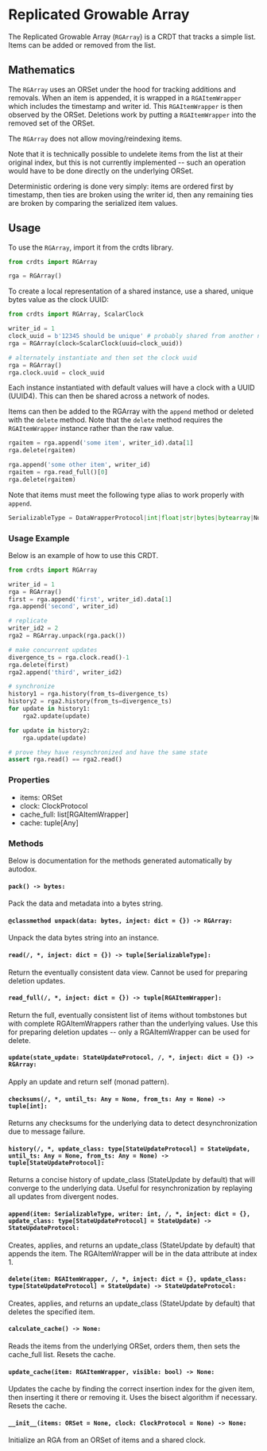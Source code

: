 # Replicated Growable Array

The Replicated Growable Array (`RGArray`) is a CRDT that tracks a simple list.
Items can be added or removed from the list.

## Mathematics

The `RGArray` uses an ORSet under the hood for tracking additions and removals.
When an item is appended, it is wrapped in a `RGAItemWrapper` which includes the
timestamp and writer id. This `RGAItemWrapper` is then observed by the ORSet.
Deletions work by putting a `RGAItemWrapper` into the removed set of the ORSet.

The `RGArray` does not allow moving/reindexing items.

Note that it is technically possible to undelete items from the list at their
original index, but this is not currently implemented -- such an operation would
have to be done directly on the underlying ORSet.

Deterministic ordering is done very simply: items are ordered first by timestamp,
then ties are broken using the writer id, then any remaining ties are broken by
comparing the serialized item values.

## Usage

To use the `RGArray`, import it from the crdts library.

```python
from crdts import RGArray

rga = RGArray()
```

To create a local representation of a shared instance, use a shared, unique
bytes value as the clock UUID:

```python
from crdts import RGArray, ScalarClock

writer_id = 1
clock_uuid = b'12345 should be unique' # probably shared from another node
rga = RGArray(clock=ScalarClock(uuid=clock_uuid))

# alternately instantiate and then set the clock uuid
rga = RGArray()
rga.clock.uuid = clock_uuid
```

Each instance instantiated with default values will have a clock with a UUID
(UUID4). This can then be shared across a network of nodes.

Items can then be added to the RGArray with the `append` method or deleted with
the `delete` method. Note that the `delete` method requires the `RGAItemWrapper`
instance rather than the raw value.

```python
rgaitem = rga.append('some item', writer_id).data[1]
rga.delete(rgaitem)

rga.append('some other item', writer_id)
rgaitem = rga.read_full()[0]
rga.delete(rgaitem)
```

Note that items must meet the following type alias to work properly with
`append`.

```python
SerializableType = DataWrapperProtocol|int|float|str|bytes|bytearray|NoneType
```

### Usage Example

Below is an example of how to use this CRDT.

```python
from crdts import RGArray

writer_id = 1
rga = RGArray()
first = rga.append('first', writer_id).data[1]
rga.append('second', writer_id)

# replicate
writer_id2 = 2
rga2 = RGArray.unpack(rga.pack())

# make concurrent updates
divergence_ts = rga.clock.read()-1
rga.delete(first)
rga2.append('third', writer_id2)

# synchronize
history1 = rga.history(from_ts=divergence_ts)
history2 = rga2.history(from_ts=divergence_ts)
for update in history1:
    rga2.update(update)

for update in history2:
    rga.update(update)

# prove they have resynchronized and have the same state
assert rga.read() == rga2.read()
```

### Properties

- items: ORSet
- clock: ClockProtocol
- cache_full: list[RGAItemWrapper]
- cache: tuple[Any]

### Methods

Below is documentation for the methods generated automatically by autodox.

#### `pack() -> bytes:`

Pack the data and metadata into a bytes string.

#### `@classmethod unpack(data: bytes, inject: dict = {}) -> RGArray:`

Unpack the data bytes string into an instance.

#### `read(/, *, inject: dict = {}) -> tuple[SerializableType]:`

Return the eventually consistent data view. Cannot be used for preparing
deletion updates.

#### `read_full(/, *, inject: dict = {}) -> tuple[RGAItemWrapper]:`

Return the full, eventually consistent list of items without tombstones but with
complete RGAItemWrappers rather than the underlying values. Use this for
preparing deletion updates -- only a RGAItemWrapper can be used for delete.

#### `update(state_update: StateUpdateProtocol, /, *, inject: dict = {}) -> RGArray:`

Apply an update and return self (monad pattern).

#### `checksums(/, *, until_ts: Any = None, from_ts: Any = None) -> tuple[int]:`

Returns any checksums for the underlying data to detect desynchronization due to
message failure.

#### `history(/, *, update_class: type[StateUpdateProtocol] = StateUpdate, until_ts: Any = None, from_ts: Any = None) -> tuple[StateUpdateProtocol]:`

Returns a concise history of update_class (StateUpdate by default) that will
converge to the underlying data. Useful for resynchronization by replaying all
updates from divergent nodes.

#### `append(item: SerializableType, writer: int, /, *, inject: dict = {}, update_class: type[StateUpdateProtocol] = StateUpdate) -> StateUpdateProtocol:`

Creates, applies, and returns an update_class (StateUpdate by default) that
appends the item. The RGAItemWrapper will be in the data attribute at index 1.

#### `delete(item: RGAItemWrapper, /, *, inject: dict = {}, update_class: type[StateUpdateProtocol] = StateUpdate) -> StateUpdateProtocol:`

Creates, applies, and returns an update_class (StateUpdate by default) that
deletes the specified item.

#### `calculate_cache() -> None:`

Reads the items from the underlying ORSet, orders them, then sets the cache_full
list. Resets the cache.

#### `update_cache(item: RGAItemWrapper, visible: bool) -> None:`

Updates the cache by finding the correct insertion index for the given item,
then inserting it there or removing it. Uses the bisect algorithm if necessary.
Resets the cache.

#### `__init__(items: ORSet = None, clock: ClockProtocol = None) -> None:`

Initialize an RGA from an ORSet of items and a shared clock.

